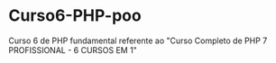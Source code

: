 # Curso6-PHP-poo
 Curso 6 de PHP fundamental referente ao "Curso Completo de PHP 7 PROFISSIONAL - 6 CURSOS EM 1"
